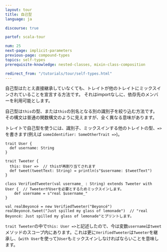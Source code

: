 ```yaml
---
layout: tour
title: 自己型
language: ja

discourse: true

partof: scala-tour

num: 25
next-page: implicit-parameters
previous-page: compound-types
topics: self-types
prerequisite-knowledge: nested-classes, mixin-class-composition

redirect_from: "/tutorials/tour/self-types.html"
---
```

自己型はたとえ直接継承していなくても、トレイトが他のトレイトにミックスインされていることを宣言する方法です。
それはimportなしに、依存先のメンバーを利用可能とします。

自己型は`this`の型、または`this`の別名となる別の識別子を絞り込む方法です。
その構文は普通の関数構文のように見えますが、全く異なる意味があります。

トレイトで自己型を使うには、識別子、ミックスインする他のトレイトの型、`=>`を書きます(例えば `someIdentifier: SomeOtherTrait =>`)。
```tut
trait User {
  def username: String
}

trait Tweeter {
  this: User =>  // thisが再割り当てされます
  def tweet(tweetText: String) = println(s"$username: $tweetText")
}

class VerifiedTweeter(val username_ : String) extends Tweeter with User {  // TweeterがUserを必要とするためミックスインします。
	def username = s"real $username_"
}

val realBeyoncé = new VerifiedTweeter("Beyoncé")
realBeyoncé.tweet("Just spilled my glass of lemonade")  // "real Beyoncé: Just spilled my glass of lemonade"とプリントします。
```
`trait Tweeter`の中で`this: User =>`と記述したので、今は変数`username`は`tweet`メソッドのスコープ内にあります。これは更に`VerifiedTweeter`は`Tweeter`を継承し、(`with User`を使って)`User`もミックスインしなければならいことを意味します。
